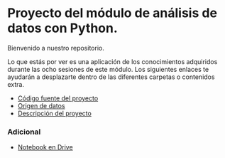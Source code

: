 # Proyecto del módulo de análisis de datos con Python.

Bienvenido a nuestro repositorio.

Lo que estás por ver es una aplicación de los conocimientos adquiridos durante las ocho sesiones de este módulo. Los siguientes enlaces te ayudarán a desplazarte dentro de las diferentes carpetas o contenidos extra. 

- [Código fuente del proyecto](https://github.com/CrisTafRos/Proyecto_DSPython_Eq6/blob/main/Proyecto_Python.ipynb)
- [Origen de datos](https://github.com/CrisTafRos/Proyecto_DSPython_Eq6/blob/main/tenencias_autos.csv)
- [Descripción del proyecto](https://github.com/CrisTafRos/Proyecto_DSPython_Eq6/blob/main/POSTWORK.md)

### Adicional

- [Notebook en Drive](https://colab.research.google.com/drive/1p7_M9Vf6YA-gy9cZdvq0AoK1l4k29SIp?usp=sharing)
